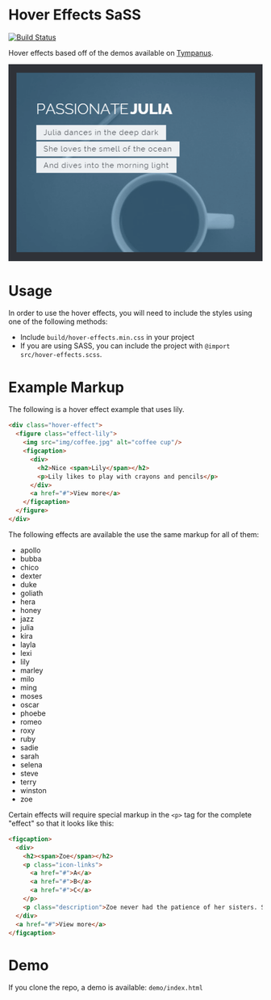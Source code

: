 Hover Effects SaSS
==================

[![Build Status](https://travis-ci.org/idmontie/hover-effects.svg)](https://travis-ci.org/idmontie/hover-effects)

Hover effects based off of the demos available on [Tympanus](http://tympanus.net/Development/HoverEffectIdeas/).

![Julia Hover Effect](/images/preview.png "Julia Hover Effect")

# Usage

In order to use the hover effects, you will need to include the styles using one of the following methods:

* Include `build/hover-effects.min.css` in your project
* If you are using SASS, you can include the project with `@import src/hover-effects.scss`.

# Example Markup

The following is a hover effect example that uses lily.

```html
<div class="hover-effect">
  <figure class="effect-lily">
    <img src="img/coffee.jpg" alt="coffee cup"/>
    <figcaption>
      <div>
        <h2>Nice <span>Lily</span></h2>
        <p>Lily likes to play with crayons and pencils</p>
      </div>
      <a href="#">View more</a>
    </figcaption>
  </figure>
</div>
```

The following effects are available the use the same markup for all of them:

* apollo
* bubba
* chico
* dexter
* duke
* goliath
* hera
* honey
* jazz
* julia
* kira
* layla
* lexi
* lily
* marley
* milo
* ming
* moses
* oscar
* phoebe
* romeo
* roxy
* ruby
* sadie
* sarah
* selena
* steve
* terry
* winston
* zoe

Certain effects will require special markup in the `<p>` tag for the complete "effect" so that it looks like this:

```html
<figcaption>
  <div>
    <h2><span>Zoe</span></h2>
    <p class="icon-links">
      <a href="#">A</a>
      <a href="#">B</a>
      <a href="#">C</a>
    </p>
    <p class="description">Zoe never had the patience of her sisters. She deliberately punched the bear in his face.</p>
  </div>
  <a href="#">View more</a>
</figcaption>
```

# Demo

If you clone the repo, a demo is available: `demo/index.html`